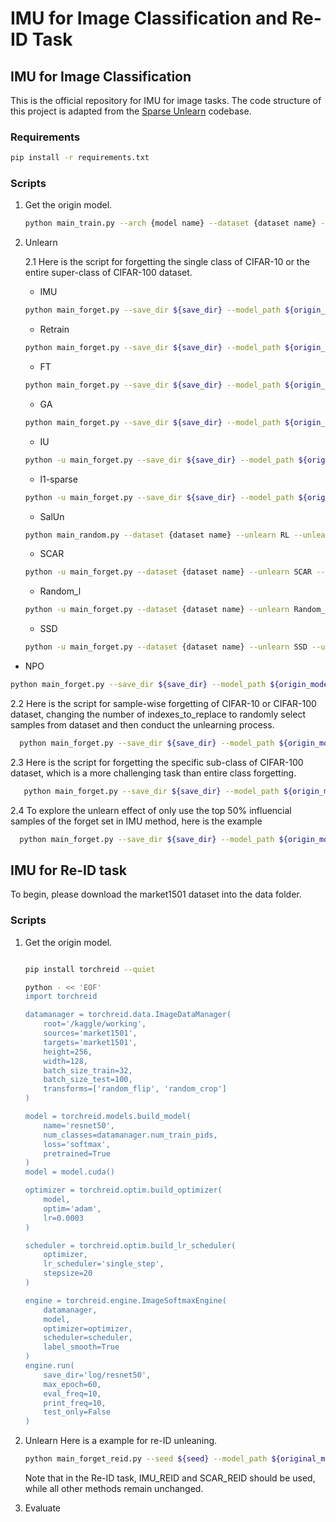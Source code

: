 # IMU for Image Classification and Re-ID Task

## IMU for Image Classification
This is the official repository for IMU for image tasks. The code structure of this project is adapted from the [Sparse Unlearn](https://github.com/OPTML-Group/Unlearn-Sparse) codebase.


### Requirements
```bash
pip install -r requirements.txt
```

### Scripts
1. Get the origin model.
    ```bash
    python main_train.py --arch {model name} --dataset {dataset name} --epochs {epochs for training} --lr {learning rate for training} --save_dir {file to save the orgin model}
    ```

2. Unlearn
   
    2.1 Here is the script for forgetting the single class of CIFAR-10 or the entire super-class of CIFAR-100 dataset.
   
    * IMU
    ```bash
    python main_forget.py --save_dir ${save_dir} --model_path ${origin_model_path} --dataset {dataset name} --unlearn IMU --class_to_replace ${forgetting class} --unlearn_epochs ${epochs for unlearning} --unlearn_lr ${learning rate for unlearning} --alpha ${alpha}
    ```      

    * Retrain
    ```bash
    python main_forget.py --save_dir ${save_dir} --model_path ${origin_model_path} --dataset {dataset name} --unlearn retrain --class_to_replace ${forgetting class} --unlearn_epochs ${epochs for unlearning} --unlearn_lr ${learning rate for unlearning}
    ```

    * FT
    ```bash
    python main_forget.py --save_dir ${save_dir} --model_path ${origin_model_path} --dataset {dataset name} --unlearn FT --class_to_replace ${forgetting class} --unlearn_epochs ${epochs for unlearning} --unlearn_lr ${learning rate for unlearning}
    ```

    * GA
    ```bash
    python main_forget.py --save_dir ${save_dir} --model_path ${origin_model_path} --dataset {dataset name} --unlearn GA --class_to_replace ${forgetting class} --unlearn_epochs ${epochs for unlearning} --unlearn_lr ${learning rate for unlearning}
    ```

    * IU
    ```bash
    python -u main_forget.py --save_dir ${save_dir} --model_path ${origin_model_path} --dataset {dataset name} --unlearn wfisher --class_to_replace ${forgetting class} --alpha ${alpha}
    ```

    * l1-sparse
    ```bash
    python -u main_forget.py --save_dir ${save_dir} --model_path ${origin_model_path} --dataset {dataset name} --unlearn FT_prune --class_to_replace ${forgetting class} --alpha ${alpha} --unlearn_epochs ${epochs for unlearning} --unlearn_lr ${learning rate for unlearning}
    ```

     * SalUn
    ```bash
    python main_random.py --dataset {dataset name} --unlearn RL --unlearn_epochs ${epochs for unlearning} --unlearn_lr ${learning rate for unlearning} --class_to_replace ${forgetting class} --model_path ${origin_model_path} --save_dir ${save_dir} --mask_path ${saliency_map_path}
    ```

    * SCAR
    ```bash
    python -u main_forget.py --dataset {dataset name} --unlearn SCAR --unlearn_epochs 1 --scar_epochs ${epochs for unlearning} --unlearn_lr ${learning rate for unlearning} --class_to_replace ${forgetting class} --model_path ${origin_model_path} --save_dir ${save_dir} --num_workers 4 --bsize 1024 --temperature ${temperature} --lambda_1 ${lambda_1} --lambda_2 ${lambda_2}
    ```

    * Random_l
    ```bash
    python -u main_forget.py --dataset {dataset name} --unlearn Random_l --unlearn_epochs 1 --scar_epochs ${epochs for unlearning} --unlearn_lr ${learning rate for unlearning} --class_to_replace ${forgetting class} --model_path ${origin_model_path} --save_dir ${save_dir} --num_workers 4
    ```
   * SSD
   ```bash
   python -u main_forget.py --dataset {dataset name} --unlearn SSD --unlearn_epochs ${epochs for unlearning} --unlearn_lr ${learning rate for unlearning} --class_to_replace ${forgetting class} --ssd_selection_weighting ${ssd_selection_weighting} --ssd_dampening_constant ${ssd_dampening_constant}
   ```
   
  * NPO
  ```bash
  python main_forget.py --save_dir ${save_dir} --model_path ${origin_model_path} --dataset {dataset name} --unlearn NPO --class_to_replace ${forgetting class} --unlearn_epochs ${epochs for unlearning} --unlearn_lr ${learning rate for unlearning} --beta ${beta}
  ```

  2.2 Here is the script for sample-wise forgetting of CIFAR-10 or CIFAR-100 dataset, changing the number of indexes_to_replace to randomly select samples from dataset and then conduct the unlearning process.
   
  ```bash
    python main_forget.py --save_dir ${save_dir} --model_path ${origin_model_path} --dataset {dataset name} --unlearn ${unlearn_method} --indexes_to_replace ${number of forgetting samples} --unlearn_epochs ${epochs for unlearning} --unlearn_lr ${learning rate for unlearning}
  ```    

   2.3 Here is the script for forgetting the specific sub-class of CIFAR-100 dataset, which is a more challenging task than entire class forgetting.

 ```bash
    python main_forget.py --save_dir ${save_dir} --model_path ${origin_model_path} --dataset cifar100 --unlearn ${unlearn_method} --class_to_replace ${number of forgetting samples} --type sub_set --unlearn_epochs ${epochs for unlearning} --unlearn_lr ${learning rate for unlearning}
  ```

   2.4 To explore the unlearn effect of only use the top 50% influencial samples of the forget set in IMU method, here is the example

```bash
  python main_forget.py --save_dir ${save_dir} --model_path ${origin_model_path} --dataset {dataset name} --unlearn IMU --class_to_replace ${forgetting class} --unlearn_epochs ${epochs for unlearning} --unlearn_lr ${learning rate for unlearning} --alpha ${alpha} --top_data 0.5 
```

## IMU for Re-ID task

To begin, please download the market1501 dataset into the data folder.

### Scripts
1. Get the origin model.
    ```bash
   
    pip install torchreid --quiet
    
    python - << 'EOF'
    import torchreid
    
    datamanager = torchreid.data.ImageDataManager(
        root='/kaggle/working',       
        sources='market1501',
        targets='market1501',
        height=256,
        width=128,
        batch_size_train=32,
        batch_size_test=100,                 
        transforms=['random_flip', 'random_crop']
    )
    
    model = torchreid.models.build_model(
        name='resnet50',
        num_classes=datamanager.num_train_pids,
        loss='softmax',
        pretrained=True
    )
    model = model.cuda()
    
    optimizer = torchreid.optim.build_optimizer(
        model,
        optim='adam',
        lr=0.0003
    )
    
    scheduler = torchreid.optim.build_lr_scheduler(
        optimizer,
        lr_scheduler='single_step',
        stepsize=20
    )
    
    engine = torchreid.engine.ImageSoftmaxEngine(
        datamanager,
        model,
        optimizer=optimizer,
        scheduler=scheduler,
        label_smooth=True
    )
    engine.run(
        save_dir='log/resnet50',
        max_epoch=60,
        eval_freq=10,
        print_freq=10,
        test_only=False
    )
    ```

2. Unlearn
   Here is a example for re-ID unleaning.
   ```bash
   python main_forget_reid.py --seed ${seed} --model_path ${original_model_path} --save_dir ${save_dir} --forget_pid ${target ID to forget} --unlearn ${unlearn_method} --unlearn_epochs ${unlearn_epochs} --unlearn_lr ${unlearn_lr}
   ```
   Note that in the Re-ID task, IMU_REID and SCAR_REID should be used, while all other methods remain unchanged.

3. Evaluate
